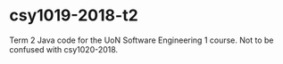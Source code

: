 # csy1019-2018-t2
Term 2 Java code for the UoN Software Engineering 1 course. Not to be confused with csy1020-2018.
